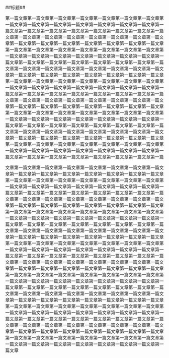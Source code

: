 ##标题##
<p>第一篇文章第一篇文章第一篇文章第一篇文章第一篇文章第一篇文章第一篇文章第一篇文章第一篇文章第一篇文章第一篇文章第一篇文章第一篇文章第一篇文章第一篇文章第一篇文章第一篇文章第一篇文章第一篇文章第一篇文章第一篇文章第一篇文章第一篇文章第一篇文章第一篇文章第一篇文章第一篇文章第一篇文章第一篇文章第一篇文章第一篇文章第一篇文章第一篇文章第一篇文章第一篇文章第一篇文章第一篇文章第一篇文章第一篇文章第一篇文章第一篇文章第一篇文章第一篇文章第一篇文章第一篇文章第一篇文章第一篇文章第一篇文章第一篇文章第一篇文章第一篇文章第一篇文章第一篇文章第一篇文章第一篇文章第一篇文章第一篇文章第一篇文章第一篇文章第一篇文章第一篇文章第一篇文章第一篇文章第一篇文章第一篇文章第一篇文章第一篇文章第一篇文章第一篇文章第一篇文章第一篇文章第一篇文章第一篇文章第一篇文章第一篇文章第一篇文章第一篇文章第一篇文章第一篇文章第一篇文章第一篇文章第一篇文章第一篇文章第一篇文章第一篇文章第一篇文章第一篇文章第一篇文章第一篇文章第一篇文章第一篇文章第一篇文章第一篇文章第一篇文章第一篇文章第一篇文章第一篇文章第一篇文章第一篇文章第一篇文章第一篇文章第一篇文章第一篇文章第一篇文章第一篇文章第一篇文章第一篇文章第一篇文章第一篇文章第一篇文章第一篇文章第一篇文章第一篇文章第一篇文章第一篇文章第一篇文章第一篇文章第一篇文章第一篇文章第一篇文章第一篇文章第一篇文章第一篇文章第一篇文章第一篇文章第一篇文章第一篇文章第一篇文章第一篇文章第一篇文章第一篇文章第一篇文章第一篇文章第一篇文章第一篇文章第一篇文章第一篇文章第一篇文章第一篇文章第一篇文章第一篇文章第一篇文章第一篇文章第一篇文章第一篇文章第一篇文章第一篇文章第一篇文章第一篇文章第一篇文章第一篇文章第一篇文章第一篇文章第一篇文章第一篇文章第一篇文章第一篇文章第一篇文章第一篇文章第一篇文章第一篇文章第一篇文章第一篇文章第一篇文章第一篇文章第一篇</p>文章第一篇文章第一篇文章第一篇文章第一篇文章第一篇文章第一篇文章第一篇文章第一篇文章第一篇文章第一篇文章第一篇文章第一篇文章第一篇文章第一篇文章第一篇文章第一篇文章第一篇文章第一篇文章第一篇文章第一篇文章第一篇文章第一篇文章第一篇文章第一篇文章第一篇文章第一篇文章第一篇文章第一篇文章第一篇文章第一篇文章第一篇文章第一篇文章第一篇文章第一篇文章第一篇文章第一篇文章第一篇文章第一篇文章第一篇文章第一篇文章第一篇文章第一篇文章第一篇文章第一篇文章第一篇文章第一篇文章第一篇文章第一篇文章第一篇文章第一篇文章第一篇文章第一篇文章第一篇文章第一篇文章第一篇文章第一篇文章第一篇文章第一篇文章第一篇文章第一篇文章第一篇文章第一篇文章第一篇文章第一篇文章第一篇文章第一篇文章第一篇文章第一篇文章第一篇文章第一篇文章第一篇文章第一篇文章第一篇文章第一篇文章第一篇文章第一篇文章第一篇文章第一篇文章第一篇文章第一篇文章第一篇文章第一篇文章第一篇文章第一篇文章第一篇文章第一篇文章第一篇文章第一篇文章第一篇文章第一篇文章第一篇文章第一篇文章第一篇文章第一篇文章第一篇文章第一篇文章第一篇文章第一篇文章第一篇文章第一篇文章第一篇文章第一篇文章第一篇文章第一篇文章第一篇文章第一篇文章第一篇文章第一篇文章第一篇文章第一篇文章第一篇文章第一篇文章第一篇文章第一篇文章第一篇文章第一篇文章第一篇文章第一篇文章第一篇文章第一篇文章第一篇文章第一篇文章第一篇文章第一篇文章第一篇文章第一篇文章第一篇文章第一篇文章第一篇文章第一篇文章第一篇文章第一篇文章第一篇文章第一篇文章第一篇文章第一篇文章第一篇文章第一篇文章第一篇文章第一篇文章第一篇文章第一篇文章第一篇文章第一篇文章第一篇文章第一篇文章第一篇文章第一篇文章第一篇文章第一篇文章第一篇文章第一篇文章第一篇文章第一篇文章第一篇文章第一篇文章第一篇文章第一篇文章第一篇文章第一篇文章第一篇文章第一篇文章第一篇文章第一篇文章第一篇文章第一篇文章第一篇文章第一篇文章第一篇文章第一篇文章第一篇文章第一篇文章第一篇文章第一篇文章第一篇文章第一篇文章第一篇文章第一篇文章第一篇文章第一篇文章第一篇文章第一篇文章第一篇文章第一篇文章第一篇文章第一篇文章第一篇文章第一篇文章第一篇文章第一篇文章第一篇文章第一篇文章第一篇文章第一篇文章第一篇文章第一篇文章第一篇文章第一篇文章第一篇文章第一篇文章第一篇文章第一篇文章第一篇文章第一篇文章第一篇文章第一篇文章第一篇文章第一篇文章第一篇文章